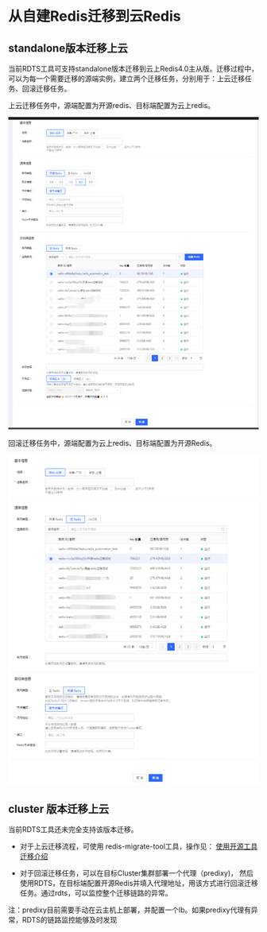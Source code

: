 # 从自建Redis迁移到云Redis


##  standalone版本迁移上云

当前RDTS工具可支持standalone版本迁移到云上Redis4.0主从版。迁移过程中，可以为每一个需要迁移的源端实例，建立两个迁移任务，分别用于：上云迁移任务、回滚迁移任务。

上云迁移任务中，源端配置为开源redis、目标端配置为云上redis。

![](../../../../image/Redis/MigrationDoc-2-1.png)

回滚迁移任务中，源端配置为云上redis、目标端配置为开源Redis。

![](../../../../image/Redis/MigrationDoc-2-2.png)

## cluster 版本迁移上云

当前RDTS工具还未完全支持该版本迁移。

- 对于上云迁移流程，可使用 redis-migrate-tool工具，操作见： [使用开源工具迁移介绍](MigrationDoc-3.md) 

- 对于回滚迁移任务，可以在目标Cluster集群部署一个代理（predixy)， 然后使用RDTS，在目标端配置开源Redis并填入代理地址，用该方式进行回滚迁移任务。通过rdts，可以监控整个迁移链路的异常。

注：predixy目前需要手动在云主机上部署，并配置一个lb。如果predixy代理有异常，RDTS的链路监控能够及时发现
